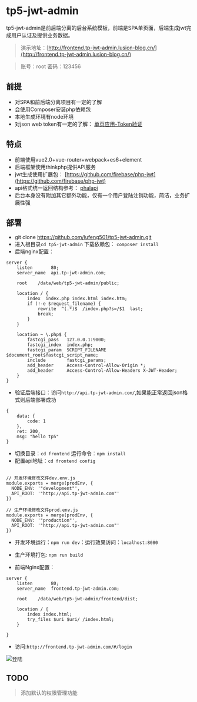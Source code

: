 tp5-jwt-admin
========

tp5-jwt-admin是前后端分离的后台系统模板，前端是SPA单页面，后端生成jwt完成用户认证及提供业务数据。

> 演示地址：[http://frontend.tp-jwt-admin.lusion-blog.cn/](http://frontend.tp-jwt-admin.lusion-blog.cn/)

> 账号：root 密码：123456

## 前提

- 对SPA和前后端分离项目有一定的了解
- 会使用Composer安装php依赖包
- 本地生成环境有node环境
- 对json web token有一定的了解： [单页应用-Token验证](http://www.jianshu.com/p/1fe7ea398f91)


## 特点

- 前端使用vue2.0+vue-router+webpack+es6+element
- 后端框架使用thinkphp提供API服务
- jwt生成使用扩展包： [https://github.com/firebase/php-jwt](https://github.com/firebase/php-jwt)
- api格式统一返回结构参考： [phalapi](https://www.phalapi.net/wikis/1-14.html)
- 后台本身没有附加其它额外功能，仅有一个用户登陆注销功能，简洁，业务扩展性强

## 部署

- git clone https://github.com/lufeng501/tp5-jwt-admin.git
- 进入根目录`cd tp5-jwt-admin` 下载依赖包： `composer install`
- 后端nginx配置：

```
server {
    listen       80; 
    server_name  api.tp-jwt-admin.com;

    root    /data/web/tp5-jwt-admin/public;

    location / { 
        index  index.php index.html index.htm;
        if (!-e $request_filename) {
            rewrite  ^(.*)$  /index.php?s=/$1  last;
            break;
        }   
    }   

    location ~ \.php$ {
        fastcgi_pass   127.0.0.1:9000;
        fastcgi_index  index.php;
        fastcgi_param  SCRIPT_FILENAME  $document_root$fastcgi_script_name;
        include        fastcgi_params;
        add_header     Access-Control-Allow-Origin *;
        add_header     Access-Control-Allow-Headers X-JWT-Header;
    }   
} 
```

- 验证后端接口：访问`http://api.tp-jwt-admin.com/`,如果能正常返回json格式则后端部署成功

```
{
    data: {
        code: 1
    },
    ret: 200,
    msg: "hello tp5"
}
```

- 切换目录：`cd frontend` 运行命令：`npm install`
- 配置api地址：`cd frontend config`

```angular2html

// 开发环境修改文件dev.env.js
module.exports = merge(prodEnv, {
  NODE_ENV: '"development"',
  API_ROOT: '"http://api.tp-jwt-admin.com"'
})

// 生产环境修改文件prod.env.js
module.exports = merge(prodEnv, {
  NODE_ENV: '"production"',
  API_ROOT: '"http://api.tp-jwt-admin.com"'
})

```

- 开发环境运行：`npm run dev`：运行效果访问：`localhost:8080`


- 生产环境打包: `npm run build`
- 前端Nginx配置：

```
server {
    listen       80; 
    server_name  frontend.tp-jwt-admin.com;

    root    /data/web/tp5-jwt-admin/frontend/dist;

    location / { 
        index index.html;
        try_files $uri $uri/ /index.html;
    }

}
```

- 访问:`http://frontend.tp-jwt-admin.com/#/login`

![登陆](http://oispcbsjw.bkt.clouddn.com/snipaste_20170829_113327.png)


## TODO 

> 添加默认的权限管理功能




